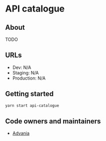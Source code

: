 # API catalogue

## About

TODO

## URLs

- Dev: N/A
- Staging: N/A
- Production: N/A

## Getting started

```bash
yarn start api-catalogue
```

## Code owners and maintainers

- [Advania](https://github.com/orgs/island-is/teams/advania/members)
